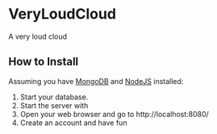 # VeryLoudCloud
A very loud cloud

## How to Install
Assuming you have [MongoDB](https://www.mongodb.org/) and [NodeJS](https://nodejs.org/) installed:

1. Start your database.
2. Start the server with
3. Open your web browser and go to http://localhost:8080/
4. Create an account and have fun
